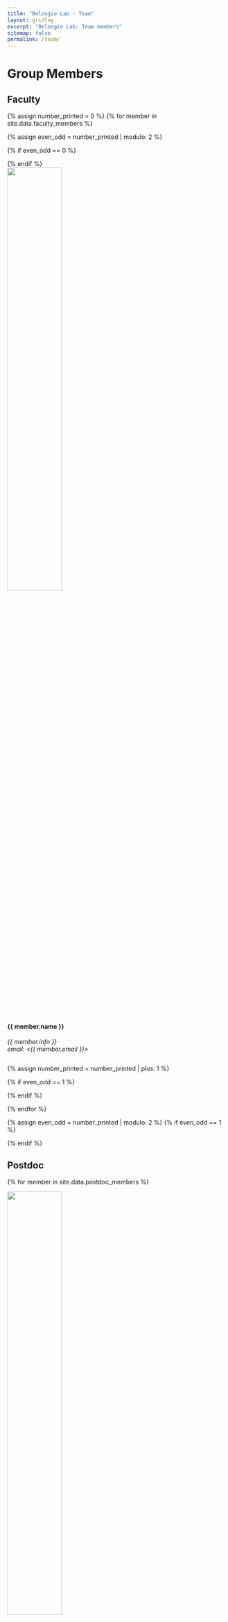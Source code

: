 ```yaml
---
title: "Belongie Lab - Team"
layout: gridlay
excerpt: "Belongie Lab: Team members"
sitemap: false
permalink: /team/
---
```


# Group Members

## Faculty
{% assign number_printed = 0 %}
{% for member in site.data.faculty_members %}

{% assign even_odd = number_printed | modulo: 2 %}

{% if even_odd == 0 %}
<div class="row">
{% endif %}

<div class="col-sm-4 clearfix">
  <img src="{{ site.url }}{{ site.baseurl }}/images/teampic/{{ member.photo }}" class="img-responsive" width="50%" style="float: up" />
  <h4>{{ member.name }}</h4>
  <i>{{ member.info }} <br>email: <{{ member.email }}></i>
  <ul style="overflow: hidden">

  </ul>
</div>

{% assign number_printed = number_printed | plus: 1 %}

{% if even_odd == 1 %}
</div>
{% endif %}

{% endfor %}

{% assign even_odd = number_printed | modulo: 2 %}
{% if even_odd == 1 %}
</div>
{% endif %}

## Postdoc

<div class="row">

{% for member in site.data.postdoc_members %}

<div class="col-sm-4 clearfix">
  <img src="{{ site.url }}{{ site.baseurl }}/images/teampic/{{ member.photo }}" class="img-responsive" width="50%" style="float: up" />
  <h4>{{ member.name }}</h4>
  <h5> <a href="{{ member.website }}">Personal website</a> </h5>
  <ul style="overflow: hidden"></ul>
</div>

{% endfor %}

</div>

## PhD Students

<div class="row">

{% for member in site.data.phd_members %}

<div class="col-sm-4 clearfix">
  <img src="{{ site.url }}{{ site.baseurl }}/images/teampic/{{ member.photo }}" class="img-responsive" width="50%" style="float: up" />
  <h4>{{ member.name }}</h4>
  <h5> <a href="{{ member.website }}">Personal website</a> </h5>
  <ul style="overflow: hidden"></ul>
</div>

{% endfor %}

</div>

## Research Assistant

<div class="row">

{% for member in site.data.ra_members %}

<div class="col-sm-4 clearfix">
  <img src="{{ site.url }}{{ site.baseurl }}/images/teampic/{{ member.photo }}" class="img-responsive" width="50%" style="float: up" />
  <h4>{{ member.name }}</h4>
  <h5> <a href="{{ member.website }}">Personal website</a> </h5>
  <ul style="overflow: hidden"></ul>
</div>

{% endfor %}

</div>

##  Alumni
<div class="row">

<div class="col-sm-6 clearfix">
<h4> <b>Cornell SE(3) PhD Alumni</b> </h4>
{% for member in site.data.se3_alumni %}

{% if member.website == null %}
  {{ member.name }}, {{ member.year }}. {{ member.next }} 

{% else %}
  <a href="{{ member.website }}">{{ member.name }}</a>, {{ member.year }}. {{ member.next }} 

{% endif %}

{% endfor %}
  <h4><b>Cornell BS/Masters Alumni & Visitors</b></h4>
  Pragya Verma<br>
  Philip Su<br>
  Andrew Mendez<br>
  Debarun Dhar<br>
  Tomáš Matera<br>
  Bicheng Gao<br>
  Xiaoyan Wu<br>
  Jiaqi Su<br>
  Sam Hoffman<br>
  Dilip Thiagarajan<br>
  Alvin Zhu<br>
  Isay Katsman<br>
  Xi Chen<br>
  Tharun Sankar<br>
  Jeremy Feinstein<br>
  Rohit Jain<br>
  Jonathan Huang<br>
  Arnaud Brejeon<br>
  Jan Jakeš<br>
  <a href="https://sites.google.com/site/dglasner/home">Daniel Glasner</a><br>
  Baoguang Shi<br>
  Chensu Xie<br>
  Yiwei Bai<br>
  Yurong Yu<br>
</div>

<div class="col-sm-6 clearfix">
<h4> <b>UCSD SO(3) PhD Alumni</b> </h4>
{% for member in site.data.so3_alumni %}
{% if member.website == null %}
  {{ member.name }}, {{ member.year }}. {{ member.next }} 

{% else %}
  <a href="{{ member.website }}">{{ member.name }}</a>, {{ member.year }}. {{ member.next }} 

{% endif %}

{% endfor %}

  <h4><b>UCSD BS/Masters Alumni & Visitors</b></h4>
  <a href="https://gvanhorn38.github.io">Grant Van Horn</a><br>
  <a href="https://www.linkedin.com/in/phuc-nguyen-60b4a22b">Phuc X. Nguyen</a><br>
  <a href="https://www.linkedin.com/in/andrewmziegler">Andrew Ziegler</a><br>
  <a href="https://sites.google.com/site/prsnnvk">Prasanna Krishnasamy</a><br>
  Nick True<br>
  <a href="https://www.linkedin.com/in/twinlock">Tess Winlock</a><br>
  Fred Birchmore<br>
  <a href="https://www.linkedin.com/in/naydav">Nadav Ben-Haim</a><br>
  <a href="http://tomduerig.com">Tom Duerig</a><br>
  <a href="http://vision.ucsd.edu/person/louka-dlagnekov">Louka Dlagnekov</a><br>
  <a href="https://www.linkedin.com/in/diem-vu-277a49">Diem Vu</a><br>
  <a href="https://www.linkedin.com/in/stine-harder-b1953299">Stine Harder</a><br>
  <a href="http://vision.ucsd.edu/person/chong-cao">Chong Cao</a><br>
  <a href="https://www.cs.cityu.edu.hk/~abchan">Antoni Chan</a><br>
  <a href="https://ee.snu.ac.kr/en/faculty/professor?mode=view&profid=p061">Kyong Mu Lee</a><br>
  <a href="https://sites.google.com/unizar.es/anac">Ana Cristina Murillo</a><br>
  <a href="http://www.cs.cmu.edu/~kkitani">Kris Kitani</a><br>
  Tsubasa Yoshida<br>
  <a href="https://www.react.uni-saarland.de/people/faymonville.html">Peter Faymonville</a><br>
  Masaaki Kokawa<br>
  Valentin Leonardi<br>
  <a href="http://www.michelemerler.com">Michele Merler</a><br>
  Jocelyn Cambria<br>
  <a href="https://www.linkedin.com/in/robinhewitt">Robin Hewitt</a><br>
  <a href="https://www.linkedin.com/in/john-miller-36735b8">John Miller</a><br>
  <a href="https://www.linkedin.com/in/stephan-steinbach-84b0044">Stephan Steinbach</a><br>
</div>

</div>

